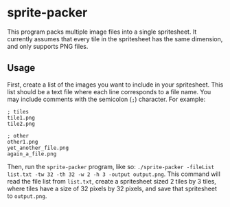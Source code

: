 # sprite-packer
This program packs multiple image files into a single spritesheet. It currently assumes that every tile in the spritesheet has the same dimension, and only supports PNG files.

## Usage
First, create a list of the images you want to include in your spritesheet. This list should be a text file where each line corresponds to a file name. You may include comments with the semicolon (`;`) character. For example:

```
; tiles
tile1.png
tile2.png

; other
other1.png
yet_another_file.png
again_a_file.png
```

Then, run the `sprite-packer` program, like so: `./sprite-packer -fileList list.txt -tw 32 -th 32 -w 2 -h 3 -output output.png`. This command will read the file list from `list.txt`, create a spritesheet sized 2 tiles by 3 tiles, where tiles have a size of 32 pixels by 32 pixels, and save that spritesheet to `output.png`.
